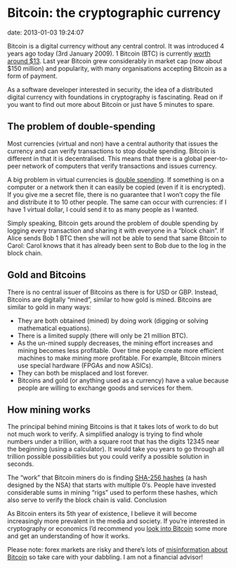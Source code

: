 # Bitcoin: the cryptographic currency

date:   2013-01-03 19:24:07

Bitcoin is a digital currency without any central control. It was introduced 4 years ago today (3rd January 2009). 1 Bitcoin (BTC) is currently [worth around $13](http://bitcoincharts.com/). Last year Bitcoin grew considerably in market cap (now about $150 million) and popularity, with many organisations accepting Bitcoin as a form of payment.

As a software developer interested in security, the idea of a distributed digital currency with foundations in cryptography is fascinating. Read on if you want to find out more about Bitcoin or just have 5 minutes to spare.

## The problem of double-spending

Most currencies (virtual and non) have a central authority that issues the currency and can verify transactions to stop double spending. Bitcoin is different in that it is decentralised. This means that there is a global peer-to-peer network of computers that verify transactions and issues currency.

A big problem in virtual currencies is [double spending](http://en.wikipedia.org/wiki/Double-spending). If something is on a computer or a network then it can easily be copied (even if it is encrypted). If you give me a secret file, there is no guarantee that I won’t copy the file and distribute it to 10 other people. The same can occur with currencies: if I have 1 virtual dollar, I could send it to as many people as I wanted.

Simply speaking, Bitcoin gets around the problem of double spending by logging every transaction and sharing it with everyone in a “block chain”. If Alice sends Bob 1 BTC then she will not be able to send that same Bitcoin to Carol: Carol knows that it has already been sent to Bob due to the log in the block chain.

## Gold and Bitcoins

There is no central issuer of Bitcoins as there is for USD or GBP. Instead, Bitcoins are digitally “mined”, similar to how gold is mined. Bitcoins are similar to gold in many ways:

* They are both obtained (mined) by doing work (digging or solving mathematical equations).
* There is a limited supply (there will only be 21 million BTC).
* As the un-mined supply decreases, the mining effort increases and mining becomes less profitable.
Over time people create more efficient machines to make mining more profitable. For example, Bitcoin miners use special hardware (FPGAs and now ASICs).
* They can both be misplaced and lost forever.
* Bitcoins and gold (or anything used as a currency) have a value because people are willing to exchange goods and services for them.

## How mining works

The principal behind mining Bitcoins is that it takes lots of work to do but not much work to verify. A simplified analogy is trying to find whole numbers under a trillion, with a square root that has the digits 12345 near the beginning (using a calculator). It would take you years to go through all trillion possible possibilities but you could verify a possible solution in seconds.

The “work” that Bitcoin miners do is finding [SHA-256 hashes](http://en.wikipedia.org/wiki/SHA-2) (a hash designed by the NSA) that starts with multiple 0′s. People have invested considerable sums in mining “rigs” used to perform these hashes, which also serve to verify the block chain is valid.
Conclusion

As Bitcoin enters its 5th year of existence, I believe it will become increasingly more prevalent in the media and society. If you’re interested in cryptography or economics I’d recommend you [look into Bitcoin](https://en.bitcoin.it/wiki/How_bitcoin_works) some more and get an understanding of how it works.

Please note: forex markets are risky and there’s lots of [misinformation about Bitcoin](http://bitcoinmagazine.net/common-misconceptions-about-bitcoin-guide/) so take care with your dabbling. I am not a financial advisor!
